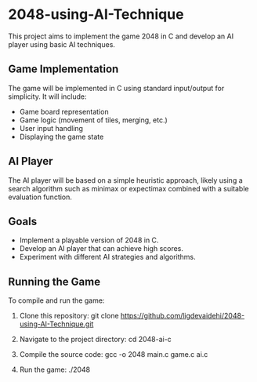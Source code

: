# 2048-using-AI-Technique

This project aims to implement the game 2048 in C and develop an AI player using basic AI techniques.

## Game Implementation

The game will be implemented in C using standard input/output for simplicity. It will include:

- Game board representation
- Game logic (movement of tiles, merging, etc.)
- User input handling
- Displaying the game state

## AI Player

The AI player will be based on a simple heuristic approach, likely using a search algorithm such as minimax or expectimax combined with a suitable evaluation function.

## Goals

- Implement a playable version of 2048 in C.
- Develop an AI player that can achieve high scores.
- Experiment with different AI strategies and algorithms.

## Running the Game

To compile and run the game:

1. Clone this repository:
   git clone https://github.com/ligdevaidehi/2048-using-AI-Technique.git
   
2. Navigate to the project directory:
   cd 2048-ai-c

3. Compile the source code:
   gcc -o 2048 main.c game.c ai.c

4. Run the game:
   ./2048

